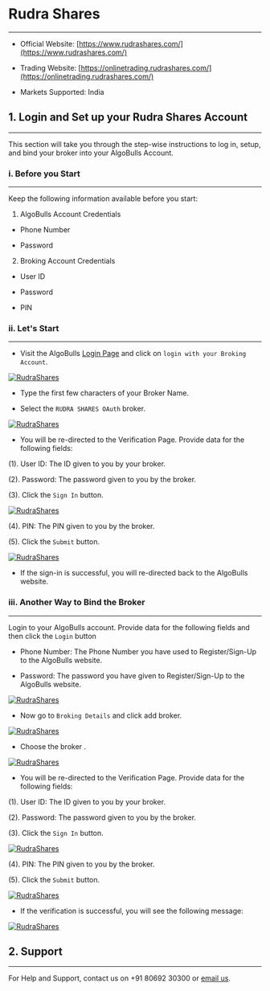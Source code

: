# Rudra Shares
---
* Official Website: [https://www.rudrashares.com/](https://www.rudrashares.com/)

* Trading Website: [https://onlinetrading.rudrashares.com/](https://onlinetrading.rudrashares.com/)

* Markets Supported: India

## 1. Login and Set up your Rudra Shares Account 
---
This section will take you through the step-wise instructions to log in, setup, and bind your broker into your AlgoBulls Account.

### i. Before you Start
---
Keep the following information available before you start:

1) AlgoBulls Account Credentials

* Phone Number

* Password

2) Broking Account Credentials

* User ID
      
* Password
      
* PIN

### ii. Let's Start
---
* Visit the AlgoBulls [Login Page](https://app.algobulls.com/user/login) and click on `login with your Broking Account`.

[ ![RudraShares](imgs/algo_home.png "Click to Enlarge or Ctrl+Click to open in a new Tab") ](imgs/algo_home.png)

* Type the first few characters of your Broker Name.

* Select the `RUDRA SHARES OAuth` broker.

[ ![RudraShares](imgs/rudrashares/rudra_login.png "Click to Enlarge or Ctrl+Click to open in a new Tab") ](imgs/rudrashares/rudra_login.png)

* You will be re-directed to the Verification Page. Provide data for the following fields:

(1). User ID: The ID given to you by your broker.

(2). Password: The password given to you by the broker.

(3). Click the `Sign In` button.

[ ![RudraShares](imgs/rudrashares/rudra_2.png "Click to Enlarge or Ctrl+Click to open in a new Tab") ](imgs/rudrashares/rudra_2.png)

(4). PIN: The PIN given to you by the broker.

(5). Click the `Submit` button.

[ ![RudraShares](imgs/rudrashares/rudra_3.png "Click to Enlarge or Ctrl+Click to open in a new Tab") ](imgs/rudrashares/rudra_3.png)

* If the sign-in is successful, you will re-directed back to the AlgoBulls website.

### iii. Another Way to Bind the Broker
---

Login to your AlgoBulls account. Provide data for the following fields and then click the `Login` button

* Phone Number: The Phone Number you have used to Register/Sign-Up to the AlgoBulls website.

* Password: The password you have given to Register/Sign-Up to the AlgoBulls website.

[ ![RudraShares](imgs/sign-in-2.png "Click to Enlarge or Ctrl+Click to open in a new Tab") ](imgs/sign-in-2.png)

* Now go to `Broking Details` and click add broker.

[ ![RudraShares](imgs/brokingdetails.png "Click to Enlarge or Ctrl+Click to open in a new Tab") ](imgs/brokingdetails.png)

* Choose the broker .

[ ![RudraShares](imgs/rudrashares/rudrashares.png "Click to Enlarge or Ctrl+Click to open in a new Tab") ](imgs/rudrashares/rudrashares.png)

* You will be re-directed to the Verification Page. Provide data for the following fields:

(1). User ID: The ID given to you by your broker.

(2). Password: The password given to you by the broker.

(3). Click the `Sign In` button.

[ ![RudraShares](imgs/rudrashares/rudra_2.png "Click to Enlarge or Ctrl+Click to open in a new Tab") ](imgs/rudrashares/rudra_2.png)

(4). PIN: The PIN given to you by the broker.

(5). Click the `Submit` button.

[ ![RudraShares](imgs/rudrashares/rudra_3.png "Click to Enlarge or Ctrl+Click to open in a new Tab") ](imgs/rudrashares/rudra_3.png)

* If the verification is successful, you will see the following message:

[ ![RudraShares](imgs/success_login.png "Click to Enlarge or Ctrl+Click to open in a new Tab") ](imgs/success_login.png)

## 2. Support
---
For Help and Support, contact us on +91 80692 30300 or [email us](mailto:support@algobulls.com).
